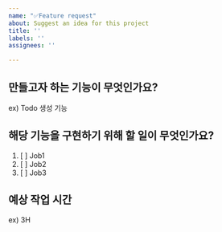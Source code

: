```yaml
---
name: "✅Feature request"
about: Suggest an idea for this project
title: ''
labels: ''
assignees: ''

---
```


## 만들고자 하는 기능이 무엇인가요?
ex) Todo 생성 기능

## 해당 기능을 구현하기 위해 할 일이 무엇인가요?
1. [ ] Job1
2. [ ] Job2
3. [ ] Job3

## 예상 작업 시간
ex) 3H
